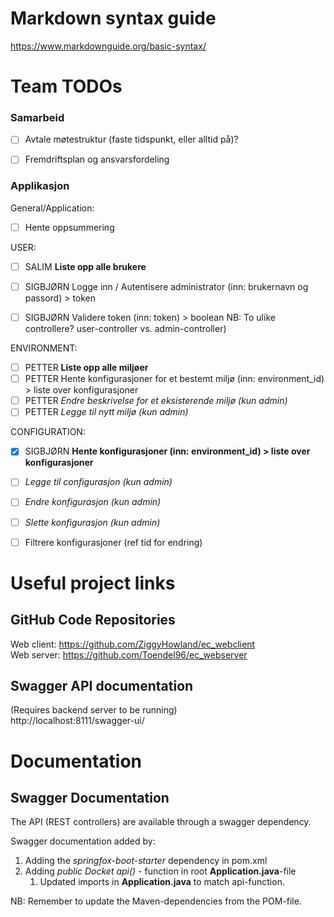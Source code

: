 # Markdown syntax guide
https://www.markdownguide.org/basic-syntax/

# Team TODOs
### Samarbeid
- [ ] Avtale møtestruktur (faste tidspunkt, eller alltid på)?
- [ ] Fremdriftsplan og ansvarsfordeling


### Applikasjon
General/Application:
- [ ] Hente oppsummering

USER:
- [ ] SALIM **Liste opp alle brukere**
- [ ] SIGBJØRN Logge inn / Autentisere administrator (inn: brukernavn og passord) > token
- [ ] SIGBJØRN Validere token (inn: token) > boolean
NB: To ulike controllere? user-controller vs. admin-controller)
     

ENVIRONMENT:
- [ ] PETTER **Liste opp alle miljøer**
- [ ] PETTER Hente konfigurasjoner for et bestemt miljø (inn: environment_id) > liste over konfigurasjoner
- [ ] PETTER *Endre beskrivelse for et eksisterende miljø (kun admin)*
- [ ] PETTER *Legge til nytt miljø (kun admin)*

CONFIGURATION:
- [X] SIGBJØRN **Hente konfigurasjoner (inn: environment_id) > liste over konfigurasjoner**
- [ ] *Legge til configurasjon (kun admin)*
- [ ] *Endre konfigurasjon (kun admin)*
- [ ] *Slette konfigurasjon (kun admin)*
- [ ] Filtrere konfigurasjoner (ref tid for endring)


# Useful project links

## GitHub Code Repositories
Web client: https://github.com/ZiggyHowland/ec_webclient \
Web server: https://github.com/Toendel96/ec_webserver

## Swagger API documentation
(Requires backend server to be running) \
http://localhost:8111/swagger-ui/ 


# Documentation

## Swagger Documentation
The API (REST controllers) are available through a swagger dependency.  

Swagger documentation added by:
1. Adding the *springfox-boot-starter* dependency in pom.xml
2. Adding *public Docket api()* - function in root **Application.java**-file
    1. Updated imports in **Application.java** to match api-function.

NB: Remember to update the Maven-dependencies from the POM-file.
   
